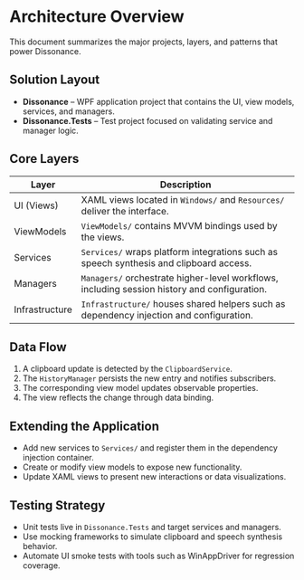 # Architecture Overview

This document summarizes the major projects, layers, and patterns that power Dissonance.

## Solution Layout

- **Dissonance** – WPF application project that contains the UI, view models, services, and managers.
- **Dissonance.Tests** – Test project focused on validating service and manager logic.

## Core Layers

| Layer | Description |
| --- | --- |
| UI (Views) | XAML views located in `Windows/` and `Resources/` deliver the interface. |
| ViewModels | `ViewModels/` contains MVVM bindings used by the views. |
| Services | `Services/` wraps platform integrations such as speech synthesis and clipboard access. |
| Managers | `Managers/` orchestrate higher-level workflows, including session history and configuration. |
| Infrastructure | `Infrastructure/` houses shared helpers such as dependency injection and configuration. |

## Data Flow

1. A clipboard update is detected by the `ClipboardService`.
2. The `HistoryManager` persists the new entry and notifies subscribers.
3. The corresponding view model updates observable properties.
4. The view reflects the change through data binding.

## Extending the Application

- Add new services to `Services/` and register them in the dependency injection container.
- Create or modify view models to expose new functionality.
- Update XAML views to present new interactions or data visualizations.

## Testing Strategy

- Unit tests live in `Dissonance.Tests` and target services and managers.
- Use mocking frameworks to simulate clipboard and speech synthesis behavior.
- Automate UI smoke tests with tools such as WinAppDriver for regression coverage.

